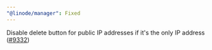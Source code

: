 ```yaml
---
"@linode/manager": Fixed
---
```


Disable delete button for public IP addresses if it's the only IP address ([#9332](https://github.com/linode/manager/pull/9332))
